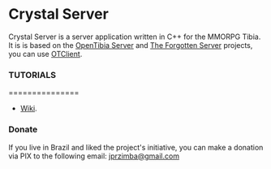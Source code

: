 Crystal Server
===============

Crystal Server is a server application written in C++ for the MMORPG Tibia. It is is based on the [OpenTibia Server](https://github.com/opentibia/server) and [The Forgotten Server](https://github.com/otland/forgottenserver) projects, you can use [OTClient](https://github.com/edubart/otclient).

### TUTORIALS
===============
* [Wiki](https://github.com/jprzimba/crystalserver/wiki).

### Donate

If you live in Brazil and liked the project's initiative, you can make a donation via PIX to the following email: jprzimba@gmail.com
